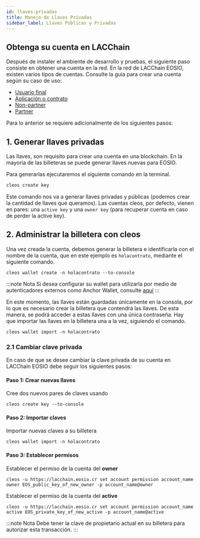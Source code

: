 ```yaml
---
id: llaves-privadas
title: Manejo de Llaves Privadas
sidebar_label: Llaves Públicas y Privadas
---
```


## Obtenga su cuenta en LACChain

Después de instaler el ambiente de desarrollo y pruebas, el siguiente paso consiste en obtener una cuenta en la red. En la red de LACChain EOSIO, existen varios tipos de cuentas. Consulte la guía para crear una cuenta según su caso de uso:

- [Usuario final](./crear-cuenta-usuario)
- [Aplicación o contrato](./crear-cuenta-contrato)
- [Non-partner](./crear-cuenta-entidad)
- [Partner](./crear-cuenta-entidad)

Para lo anterior se requiere adicionalmente de los siguientes pasos:

## 1. Generar llaves privadas

Las llaves, son requisito para crear una cuenta en una blockchain. En la mayoría de las billeteras se puede generar llaves nuevas para EOSIO.

Para generarlas ejecutaremos el siguiente comando en la terminal.

```bash
cleos create key
```

Este comando nos va a generar llaves privadas y públicas (podemos crear la cantidad de llaves que queramos). Las cuentas cleos, por defecto, vienen en pares: una `active key` y una `owner key` (para recuperar cuenta en caso de perder la active key).

## 2. Administrar la billetera con cleos

Una vez creada la cuenta, debemos generar la billetera e identificarla con el nombre de la cuenta, que en este ejemplo es `holacontrato`, mediante el siguiente comando.

```
cleos wallet create -n holacontrato --to-console
```

:::note Nota
Si desea configurar su wallet para utilizarla por medio de autenticadores externos como Anchor Wallet, consulte [aquí](./configurar-wallet)
:::

En este momento, las llaves están guardadas únicamente en la consola, por lo que es necesario crear la billetera que contendrá las llaves. De esta manera, se podrá acceder a estas llaves con una única contraseña. Hay que importar las llaves en la billetera una a la vez, siguiendo el comando.

```
cleos wallet import -n holacontrato
```` 

### 2.1 Cambiar clave privada

En caso de que se desee cambiar la clave privada de su cuenta en LACChain EOSIO debe seguir los siguientes pasos:

#### Paso 1: Crear nuevas llaves

Cree dos nuevos pares de claves usando 

```
cleos create key --to-console
```

#### Paso 2: Importar claves

Importar nuevas claves a su billetera 

```
cleos wallet import -n holacontrato
```

#### Paso 3: Establecer permisos

Establecer el permiso de la cuenta del **owner** 

```
cleos -u https://lacchain.eosio.cr set account permission account_name owner EOS_public_key_of_new_owner -p account_name@owner
```

Establecer el permiso de la cuenta del **active** 

```
cleos -u https://lacchain.eosio.cr set account permission account_name active EOS_private_key_of_new_active -p account_name@active
```

:::note Nota
Debe tener la clave de propietario actual en su billetera para autorizar esta transacción.
:::

